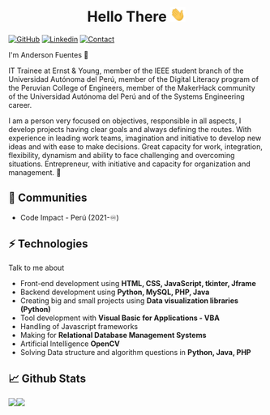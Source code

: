 <h1 align="center"> Hello There <img src="https://raw.githubusercontent.com/ABSphreak/ABSphreak/master/gifs/Hi.gif" width="30px"></h1>

[![GitHub](https://img.shields.io/badge/SUPPORT%20AT-GITHUB-blue?style=for-the-badge&logo=github)](https://github.com/andersonfuentesp) [![Linkedin](https://img.shields.io/badge/MY%20PROFILE-Linkedin-blue?style=for-the-badge&logo=github)](https://www.linkedin.com/in/andersonfuentes/) 
 [![Contact](https://img.shields.io/badge/CONTACT-GMAIL-yellow?style=for-the-badge&logo=gmail&logoColor=white)](mailto:anderson.fuentes@ieee.org)
 
I'm Anderson Fuentes 🧔

IT Trainee at Ernst & Young, member of the IEEE student branch of the Universidad Autónoma del Perú, member of the Digital Literacy program of the Peruvian College of Engineers, member of the MakerHack community of the Universidad Autónoma del Perú and of the Systems Engineering career.

I am a person very focused on objectives, responsible in all aspects, I develop projects having clear goals and always defining the routes. With experience in leading work teams, imagination and initiative to develop new ideas and with ease to make decisions. Great capacity for work, integration, flexibility, dynamism and ability to face challenging and overcoming situations. Entrepreneur, with initiative and capacity for organization and management. 🌟

## 👯 Communities
- Code Impact - Perú (2021-♾)

## ⚡ Technologies
Talk to me about
- Front-end development using **HTML, CSS, JavaScript, tkinter, Jframe**
- Backend development using **Python, MySQL, PHP, Java**
- Creating big and small projects using **Data visualization libraries (Python)**
- Tool development with **Visual Basic for Applications - VBA**
- Handling of Javascript frameworks
- Making for **Relational Database Management Systems**
- Artificial Intelligence **OpenCV**
- Solving Data structure and algorithm questions in **Python, Java, PHP**


## 📈 Github Stats
<a href="https://github.com/andersonfuentesp/andersonfuentesp">
<img align="left" src="https://github-readme-stats.vercel.app/api?username=andersonfuentesp&count_private=true&show_icons=true&theme=dark" />
</a>
<a href="https://github.com/andersonfuentesp/andersonfuentesp">
<img align="left" src="https://github-readme-stats.vercel.app/api/top-langs/?username=andersonfuentesp&theme=dark&hide=html" />
</a>


